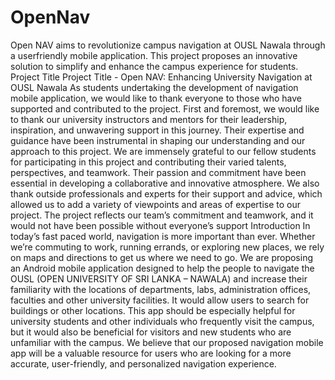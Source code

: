 # OpenNav
 Open NAV aims to revolutionize campus navigation at OUSL Nawala through a userfriendly mobile application. This project proposes an innovative solution to simplify and enhance the campus experience for students.  Project Title Project Title - Open NAV: Enhancing University Navigation at OUSL Nawala As students undertaking the development of navigation mobile application, we would like to thank everyone to those who have supported and contributed to the project. First and foremost, we would like to thank our university instructors and mentors for their leadership, inspiration, and unwavering support in this journey. Their expertise and guidance have been instrumental in shaping our understanding and our approach to this project. We are immensely grateful to our fellow students for participating in this project and contributing their varied talents, perspectives, and teamwork. Their passion and commitment have been essential in developing a collaborative and innovative atmosphere. We also thank outside professionals and experts for their support and advice, which allowed us to add a variety of viewpoints and areas of expertise to our project. The project reflects our team’s commitment and teamwork, and it would not have been possible without everyone’s support  Introduction In today’s fast paced world, navigation is more important than ever. Whether we’re commuting to work, running errands, or exploring new places, we rely on maps and directions to get us where we need to go. We are proposing an Android mobile application designed to help the people to navigate the OUSL (OPEN UNIVERSITY OF SRI LANKA – NAWALA) and increase their familiarity with the locations of departments, labs, administration offices, faculties and other university facilities. It would allow users to search for buildings or other locations. This app should be especially helpful for university students and other individuals who frequently visit the campus, but it would also be beneficial for visitors and new students who are unfamiliar with the campus. We believe that our proposed navigation mobile app will be a valuable resource for users who are looking for a more accurate, user-friendly, and personalized navigation experience.
